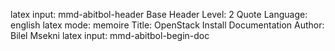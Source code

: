 latex input: mmd-abitbol-header
Base Header Level: 2
Quote Language: english
latex mode: memoire
Title: OpenStack Install Documentation
Author: Bilel Msekni
latex input: mmd-abitbol-begin-doc